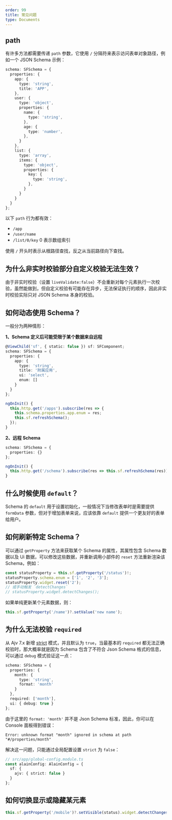 ```yaml
---
order: 99
title: 常见问题
type: Documents
---
```


## path

有许多方法都需要传递 `path` 参数，它使用 `/` 分隔符来表示访问表单对象路径，例如一个 JSON Schema 示例：

```ts
schema: SFSchema = {
  properties: {
    app: {
      type: 'string',
      title: 'APP',
    },
    user: {
      type: 'object',
      properties: {
        name: {
          type: 'string',
        },
        age: {
          type: 'number',
        },
      }
    },
    list: {
      type: 'array',
      items: {
        type: 'object',
        properties: {
          key: {
            type: 'string',
          },
        }
      }
    }
  }
};
```

以下 `path` 行为都有效：

- `/app`
- `/user/name`
- `/list/0/key` 0 表示数组索引

使用 `/` 开头时表示从根路径查找，反之从当前路径向下查找。

## 为什么非实时校验部分自定义校验无法生效？

由于非实时校验（设置 `liveValidate:false`）不会重新对每个元素执行一次校验，虽然能做到，但自定义校验有可能存在异步，无法保证执行的顺序，因此非实时校验实际只对 JSON Schema 本身的校验。

## 如何动态使用 Schema？

一般分为两种情形：

**1、Schema 定义后可能受限于某个数据来自远程**

```ts
@ViewChild('sf', { static: false }) sf: SFComponent;
schema: SFSchema = {
  properties: {
    app: {
      type: 'string',
      title: '附属应用',
      ui: 'select',
      enum: []
    }
  }
};

ngOnInit() {
  this.http.get('/apps').subscribe(res => {
    this.schema.properties.app.enum = res;
    this.sf.refreshSchema();
  });
}
```

**2、远程 Schema**

```ts
schema: SFSchema = {
  properties: {}
};

ngOnInit() {
  this.http.get('/schema').subscribe(res => this.sf.refreshSchema(res));
}
```

## 什么时候使用 `default`？

Schema 的 `default` 用于设置初始化，一般情况下当修改表单时是需要提供 `formData` 参数，但对于增加表单来说，应该依靠 `default` 提供一个更友好的表单给用户。

## 如何刷新特定 Schema？

可以通过 `getProperty` 方法来获取某个 Schema 的属性，其属性包含 Schema 数据以及 Ui 数据，可以修改这些数据，并重新调用小部件的 `reset` 方法重新渲染该 Schema，例如：

```ts
const statusProperty = this.sf.getProperty('/status')!;
statusProperty.schema.enum = ['1', '2', '3'];
statusProperty.widget.reset('2');
// 或手动触发 `detectChanges`
// statusProperty.widget.detectChanges();
```

如果单纯更新某个元素数据，则：

```ts
this.sf.getProperty('/name')?.setValue('new name');
```

## 为什么无法校验 `required`

从 Ajv 7.x 新增 [strict](https://ajv.js.org/options.html#strict-mode-options) 模式，并且默认为 `true`，当最基本的 `required` 都无法正确校验时，那大概率就是因为 Schema 包含了不符合 Json Schema 格式的信息，可以通过 `debug` 模式验证这一点：

```ts
schema: SFSchema = {
  properties: {
    month: {
      type: 'string',
      format: 'month'
    }
  },
  required: ['month'],
  ui: { debug: true }
};
```

由于这里的 `format: 'month'` 并不是 Json Schema 标准，因此，你可以在 Console 面板得到错误：

```
Error: unknown format "month" ignored in schema at path "#/properties/month"
```

解决这一问题，只能通过全局配置设置 `strict` 为 `false`：

```ts
// src/app/global-config.module.ts
const alainConfig: AlainConfig = {
  sf: {
    ajv: { strict: false }
  }
};
```

## 如何切换显示或隐藏某元素

```ts
this.sf.getProperty('/mobile')?.setVisible(status).widget.detectChanges();
```
